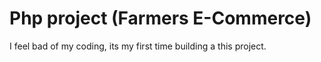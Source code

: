 # Php project (Farmers E-Commerce)

I feel bad of my coding, its my first time building a this project.